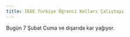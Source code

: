 ```yaml
---
title: IEEE Türkiye Öğrenci Kolları Çalıştayı
---
```


Bugün 7 Şubat Cuma ve dışarıda kar yağıyor.


